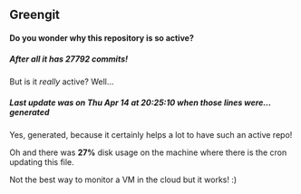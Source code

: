## Greengit

#### Do you wonder why this repository is so active?

##### After all it has 27792 commits!

But is it *really* active? Well...

##### Last update was on Thu Apr 14 at 20:25:10 when those lines were... generated

Yes, generated, because it certainly helps a lot to have such an active repo!

Oh and there was **27%** disk usage on the machine
where there is the cron updating this file.

Not the best way to monitor a VM in the cloud but it works! :)

